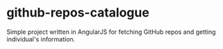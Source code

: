 # github-repos-catalogue
Simple project written in AngularJS for fetching GitHub repos and getting individual's information.
